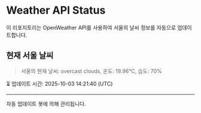 
# Weather API Status

이 리포지토리는 OpenWeather API를 사용하여 서울의 날씨 정보를 자동으로 업데이트합니다.

## 현재 서울 날씨
> 서울의 현재 날씨: overcast clouds, 온도: 19.96°C, 습도: 70%

⏳ 업데이트 시간: 2025-10-03 14:21:40 (UTC)

---
자동 업데이트 봇에 의해 관리됩니다.
